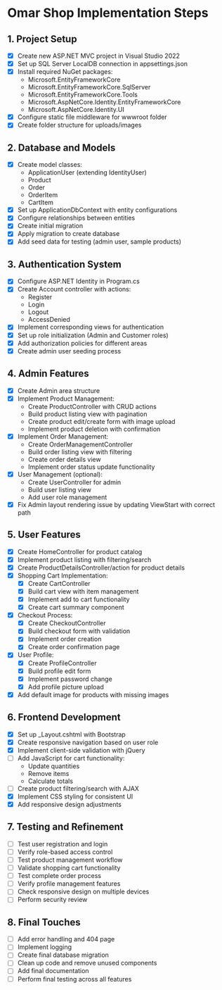 # Omar Shop Implementation Steps

## 1. Project Setup
- [x] Create new ASP.NET MVC project in Visual Studio 2022
- [x] Set up SQL Server LocalDB connection in appsettings.json
- [x] Install required NuGet packages:
  - Microsoft.EntityFrameworkCore
  - Microsoft.EntityFrameworkCore.SqlServer
  - Microsoft.EntityFrameworkCore.Tools
  - Microsoft.AspNetCore.Identity.EntityFrameworkCore
  - Microsoft.AspNetCore.Identity.UI
- [x] Configure static file middleware for wwwroot folder
- [x] Create folder structure for uploads/images

## 2. Database and Models
- [x] Create model classes:
  - ApplicationUser (extending IdentityUser)
  - Product
  - Order
  - OrderItem
  - CartItem
- [x] Set up ApplicationDbContext with entity configurations
- [x] Configure relationships between entities
- [x] Create initial migration
- [x] Apply migration to create database
- [x] Add seed data for testing (admin user, sample products)

## 3. Authentication System
- [x] Configure ASP.NET Identity in Program.cs
- [x] Create Account controller with actions:
  - Register
  - Login
  - Logout
  - AccessDenied
- [x] Implement corresponding views for authentication
- [x] Set up role initialization (Admin and Customer roles)
- [x] Add authorization policies for different areas
- [x] Create admin user seeding process

## 4. Admin Features
- [x] Create Admin area structure
- [x] Implement Product Management:
  - Create ProductController with CRUD actions
  - Build product listing view with pagination
  - Create product edit/create form with image upload
  - Implement product deletion with confirmation
- [x] Implement Order Management:
  - Create OrderManagementController
  - Build order listing view with filtering
  - Create order details view
  - Implement order status update functionality
- [x] User Management (optional):
  - Create UserController for admin
  - Build user listing view
  - Add user role management
- [x] Fix Admin layout rendering issue by updating ViewStart with correct path

## 5. User Features
- [x] Create HomeController for product catalog
- [x] Implement product listing with filtering/search
- [x] Create ProductDetailsController/action for product details
- [x] Shopping Cart Implementation:
  - [x] Create CartController
  - [x] Build cart view with item management
  - [x] Implement add to cart functionality
  - [x] Create cart summary component
- [x] Checkout Process:
  - [x] Create CheckoutController
  - [x] Build checkout form with validation
  - [x] Implement order creation
  - [x] Create order confirmation page
- [x] User Profile:
  - [x] Create ProfileController
  - [x] Build profile edit form
  - [x] Implement password change
  - [x] Add profile picture upload
- [x] Add default image for products with missing images

## 6. Frontend Development
- [x] Set up _Layout.cshtml with Bootstrap
- [x] Create responsive navigation based on user role
- [x] Implement client-side validation with jQuery
- [ ] Add JavaScript for cart functionality:
  - Update quantities
  - Remove items
  - Calculate totals
- [ ] Create product filtering/search with AJAX
- [x] Implement CSS styling for consistent UI
- [x] Add responsive design adjustments

## 7. Testing and Refinement
- [ ] Test user registration and login
- [ ] Verify role-based access control
- [ ] Test product management workflow
- [ ] Validate shopping cart functionality
- [ ] Test complete order process
- [ ] Verify profile management features
- [ ] Check responsive design on multiple devices
- [ ] Perform security review

## 8. Final Touches
- [ ] Add error handling and 404 page
- [ ] Implement logging
- [ ] Create final database migration
- [ ] Clean up code and remove unused components
- [ ] Add final documentation
- [ ] Perform final testing across all features 